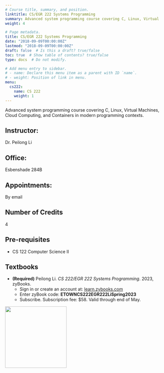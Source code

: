 ```yaml
---
# Course title, summary, and position.
linktitle: CS/EGR 222 Systems Programming
summary: Advanced system programming course covering C, Linux, Virtual Machines, Cloud Computing, and Containers in modern programming contexts.
weight: 4

# Page metadata.
title: CS/EGR 222 Systems Programming
date: "2018-09-09T00:00:00Z"
lastmod: "2018-09-09T00:00:00Z"
draft: false  # Is this a draft? true/false
toc: true  # Show table of contents? true/false
type: docs  # Do not modify.

# Add menu entry to sidebar.
# - name: Declare this menu item as a parent with ID `name`.
# - weight: Position of link in menu.
menu:
  cs222:
    name: CS 222
    weight: 1
---
```



Advanced system programming course covering C, Linux, Virtual Machines, Cloud Computing, and Containers in modern programming contexts.

## Instructor:

Dr. Peilong Li

## Office:

Esbenshade 284B

## Appointments:

By email

## Number of Credits

4

## Pre-requisites

* CS 122 Computer Science II

## Textbooks

* **(Required)** Peilong Li.
*CS 222/EGR 222 Systems Programming*.
2023, zyBooks.
  * Sign in or create an account at: [learn.zybooks.com](https://learn.zybooks.com)
  * Enter zyBook code: **ETOWNCS222EGR222LiSpring2023**
  * Subscribe. Subscription fee: $58. Valid through end of May.
<img src="https://peilong.github.io/img/cs222_textbook.png" width="200">
